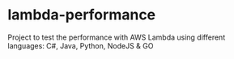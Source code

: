 # lambda-performance
Project to test the performance with AWS Lambda using different languages: C#, Java, Python, NodeJS &amp; GO
